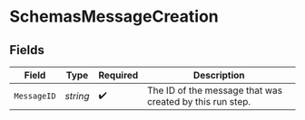# SchemasMessageCreation


## Fields

| Field                                                    | Type                                                     | Required                                                 | Description                                              |
| -------------------------------------------------------- | -------------------------------------------------------- | -------------------------------------------------------- | -------------------------------------------------------- |
| `MessageID`                                              | *string*                                                 | :heavy_check_mark:                                       | The ID of the message that was created by this run step. |